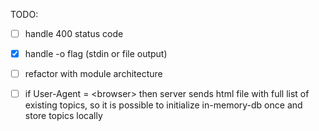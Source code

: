 TODO:
- [ ] handle 400 status code
- [x] handle -o flag (stdin or file output)
- [ ] refactor with module architecture
- [ ] if User-Agent = \<browser\> then server sends html file with full list of existing topics, so it is possible to initialize in-memory-db once and store topics locally


